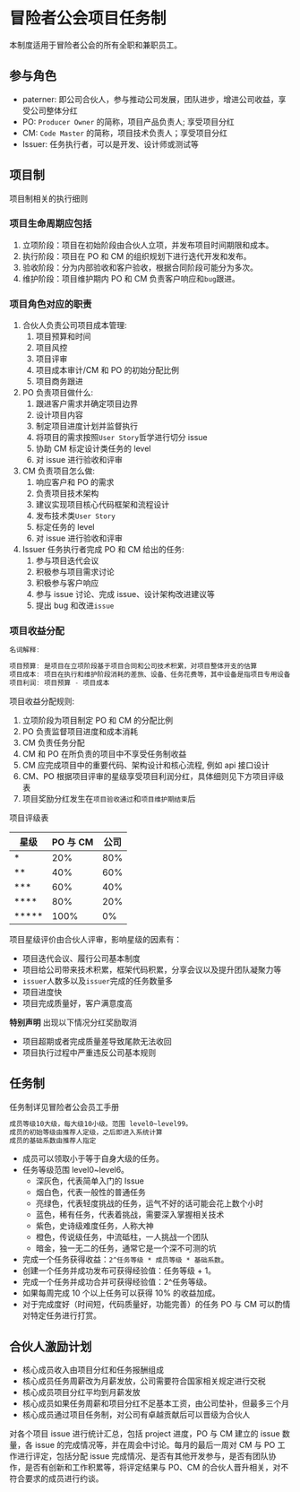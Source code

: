 # 冒险者公会项目任务制

本制度适用于冒险者公会的所有全职和兼职员工。

## 参与角色

- paterner: 即公司合伙人，参与推动公司发展，团队进步，增进公司收益，享受公司整体分红
- PO: `Producer Owner` 的简称，项目产品负责人; 享受项目分红
- CM: `Code Master` 的简称，项目技术负责人；享受项目分红
- Issuer: 任务执行者，可以是开发、设计师或测试等

## 项目制

项目制相关的执行细则

### 项目生命周期应包括

1. 立项阶段：项目在初始阶段由合伙人立项，并发布项目时间期限和成本。
2. 执行阶段：项目在 PO 和 CM 的组织规划下进行迭代开发和发布。
3. 验收阶段：分为内部验收和客户验收，根据合同阶段可能分为多次。
4. 维护阶段：项目维护期内 PO 和 CM 负责客户响应和`bug`跟进。

### 项目角色对应的职责

1. 合伙人负责公司项目成本管理:
   1. 项目预算和时间
   2. 项目风控
   3. 项目评审
   4. 项目成本审计/CM 和 PO 的初始分配比例
   5. 项目商务跟进
2. PO 负责项目做什么:
   1. 跟进客户需求并确定项目边界
   2. 设计项目内容
   3. 制定项目进度计划并监督执行
   4. 将项目的需求按照`User Story`哲学进行切分 issue
   5. 协助 CM 标定设计类任务的 level
   6. 对 issue 进行验收和评审
3. CM 负责项目怎么做:
   1. 响应客户和 PO 的需求
   2. 负责项目技术架构
   3. 建议实现项目核心代码框架和流程设计
   4. 发布技术类`User Story`
   5. 标定任务的 level
   6. 对 issue 进行验收和评审
4. Issuer 任务执行者完成 PO 和 CM 给出的任务:
   1. 参与项目迭代会议
   2. 积极参与项目需求讨论
   3. 积极参与客户响应
   4. 参与 issue 讨论、完成 issue、设计架构改进建议等
   5. 提出 bug 和改进`issue`

### 项目收益分配

```js
名词解释:

项目预算: 是项目在立项阶段基于项目合同和公司技术积累，对项目整体开支的估算
项目成本: 项目在执行和维护阶段消耗的差旅、设备、任务花费等，其中设备是指项目专用设备
项目利润: 项目预算 - 项目成本
```

项目收益分配规则:

1. 立项阶段为项目制定 PO 和 CM 的分配比例
2. PO 负责监督项目进度和成本消耗
3. CM 负责任务分配
4. CM 和 PO 在所负责的项目中不享受任务制收益
5. CM 应完成项目中的重要代码、架构设计和核心流程, 例如 api 接口设计
6. CM、PO 根据项目评审的星级享受项目利润分红，具体细则见下方项目评级表
7. 项目奖励分红发生在`项目验收通过`和`项目维护期结束`后

项目评级表

| 星级       | PO 与 CM | 公司 |
| ---------- | -------- | ---- |
| \*         | 20%      | 80%  |
| \*\*       | 40%      | 60%  |
| \*\*\*     | 60%      | 40%  |
| \*\*\*\*   | 80%      | 20%  |
| \*\*\*\*\* | 100%     | 0%   |

项目星级评价由合伙人评审，影响星级的因素有：

- 项目迭代会议、履行公司基本制度
- 项目给公司带来技术积累，框架代码积累，分享会议以及提升团队凝聚力等
- `issuer`人数多以及`issuer`完成的任务数量多
- 项目进度快
- 项目完成质量好，客户满意度高

**特别声明** 出现以下情况分红奖励取消

- 项目超期或者完成质量差导致尾款无法收回
- 项目执行过程中严重违反公司基本规则

## 任务制

任务制详见冒险者公会员工手册

```sh
成员等级10大级，每大级10小级。范围 level0~level99。
成员的初始等级由推荐人定级，之后即进入系统计算
成员的基础系数由推荐人指定
```

- 成员可以领取小于等于自身大级的任务。
- 任务等级范围 level0~level6。
  - 深灰色，代表简单入门的 Issue
  - 烟白色，代表一般性的普通任务
  - 亮绿色，代表轻度挑战的任务，运气不好的话可能会花上数个小时
  - 蓝色，稀有任务，代表着挑战，需要深入掌握相关技术
  - 紫色，史诗级难度任务，人称大神
  - 橙色，传说级任务，中流砥柱，一人挑战一个团队
  - 暗金，独一无二的任务，通常它是一个深不可测的坑
- 完成一个任务获得收益：`2^任务等级 * 成员等级 * 基础系数`。
- 创建一个任务并成功发布可获得经验值：任务等级 + 1。
- 完成一个任务并成功合并可获得经验值：2^任务等级。
- 如果每周完成 10 个以上任务可以获得 10% 的收益加成。
- 对于完成度好（时间短，代码质量好，功能完善）的任务 PO 与 CM 可以酌情对特定任务进行打赏。

## 合伙人激励计划

- 核心成员收入由项目分红和任务报酬组成
- 核心成员任务周薪改为月薪发放，公司需要符合国家相关规定进行交税
- 核心成员项目分红平均到月薪发放
- 核心成员如果任务周薪和项目分红不足基本工资，由公司垫补，但最多三个月
- 核心成员通过项目任务制，对公司有卓越贡献后可以晋级为合伙人

对各个项目 issue 进行统计汇总，包括 project 进度，PO 与 CM 建立的 issue 数量，各 issue 的完成情况等，并在周会中讨论。每月的最后一周对 CM 与 PO 工作进行评定，包括分配 issue 完成情况、是否有其他开发参与，是否有团队协作，是否有创新和工作积累等，将评定结果与 PO、CM 的合伙人晋升相关，对不符合要求的成员进行约谈。
